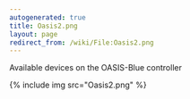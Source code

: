 ```yaml
---
autogenerated: true
title: Oasis2.png
layout: page
redirect_from: /wiki/File:Oasis2.png
---
```


Available devices on the OASIS-Blue controller

{% include img src="Oasis2.png" %}

